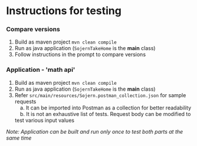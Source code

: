 # **Instructions for testing**

### **Compare versions**
1. Build as maven project `mvn clean compile`
2. Run as java application (`SojernTakeHome` is the **main** class)
3. Follow instructions in the prompt to compare versions

### **Application - 'math api'**
1. Build as maven project `mvn clean compile`
2. Run as java application (`SojernTakeHome` is the **main** class)
3. Refer `src/main/resources/Sojern.postman_collection.json` for sample requests  
&emsp;a. It can be imported into Postman as a collection for better readability  
&emsp;b. It is not an exhaustive list of tests. Request body can be modified to test various input values

_Note: Application can be built and run only once to test both parts at the same time_
